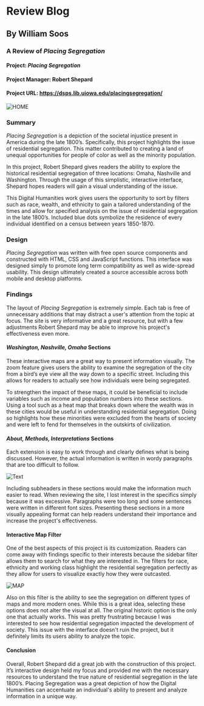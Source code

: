 # **Review Blog** 
## By William Soos

### A Review of *Placing Segregation* 
#### **Project:** *Placing Segregation*
#### **Project Manager:** Robert Shepard
#### **Project URL:** https://dsps.lib.uiowa.edu/placingsegregation/

![HOME](https://williamsoos.github.io/Dr.Soos/images/PlacingSegregation-Home.png)

### **Summary** 
*Placing Segregation* is a depiction of the societal injustice present in America during the late 1800’s. Specifically, this project highlights the issue of residential segregation. This matter contributed to creating a land of unequal opportunities for people of color as well as the minority population. 

In this project, Robert Shepard gives readers the ability to explore the historical residential segregation of three locations: Omaha, Nashville and Washington. Through the usage of this simplistic, interactive interface, Shepard hopes readers will gain a visual understanding of the issue.

This Digital Humanities work gives users the opportunity to sort by filters such as race, wealth, and ethnicity to gain a tailored understanding of the times and allow for specified analysis on the issue of residential segregation in the late 1800’s. Included blue dots symbolize the residence of every individual identified on a census between years 1850-1870.

### **Design**
*Placing Segregation* was written with free open source components and constructed with HTML, CSS and JavaScript functions. This interface was designed simply to promote long term compatibility as well as wide-spread usability. This design ultimately created a source accessible across both mobile and desktop platforms. 

### **Findings**
The layout of *Placing Segregation* is extremely simple. Each tab is free of unnecessary additions that may distract a user's attention from the topic at focus. The site is very informative and a great resource, but with a few adjustments Robert Shepard may be able to improve his project's effectiveness even more.

#### ***Washington, Nashville, Omaha* Sections**
These interactive maps are a great way to present information visually. The zoom feature gives users the ability to examine the segregation of the city from a bird’s eye view all the way down to a specific street. Including this allows for readers to actually see how individuals were being segregated.

To strengthen the impact of these maps, it could be beneficial to include variables such as income and population numbers into these sections. Using a tool such as a heat map that breaks down where the wealth was in these cities would be useful in understanding residential segregation. Doing so highlights how these minorities were excluded from the hearts of society and were left to fend for themselves in the outskirts of civilization.

#### ***About, Methods, Interpretations* Sections** 
Each extension is easy to work through and clearly defines what is being discussed. However, the actual information is written in wordy paragraphs that are too difficult to follow. 

![Text](https://williamsoos.github.io/Dr.Soos/images/PlacingSegregation-Text.png)

Including subheaders in these sections would make the information much easier to read. When reviewing the site, I lost interest in the specifics simply because it was excessive. Paragraphs were too long and some sentences were written in different font sizes. Presenting these sections in a more visually appealing format can help readers understand their importance and increase the project's effectiveness.    

#### **Interactive Map Filter** 
One of the best aspects of this project is its customization. Readers can come away with findings specific to their interests because the sidebar filter allows them to search for what they are interested in. The filters for race, ethnicity and working class highlight the residential segregation perfectly as they allow for users to visualize exactly how they were outcasted. 

![MAP](https://williamsoos.github.io/Dr.Soos/images/PlacingSegregation-Map.png)

Also on this filter is the ability to see the segregation on different types of maps and more modern ones. While this is a great idea, selecting these options does not alter the visual at all. The original historic option is the only one that actually works. This was pretty frustrating because I was interested to see how residential segregation impacted the development of society. This issue with the interface doesn't ruin the project, but it definitely limits its users ability to analyze the topic.  

#### **Conclusion**
Overall, Robert Shepard did a great job with the construction of this project. It’s interactive design held my focus and provided me with the necessary resources to understand the true nature of residential segregation in the late 1800’s. Placing Segregation was a great depiction of how the Digital Humanities can accentuate an individual's ability to present and analyze information in a unique way.
